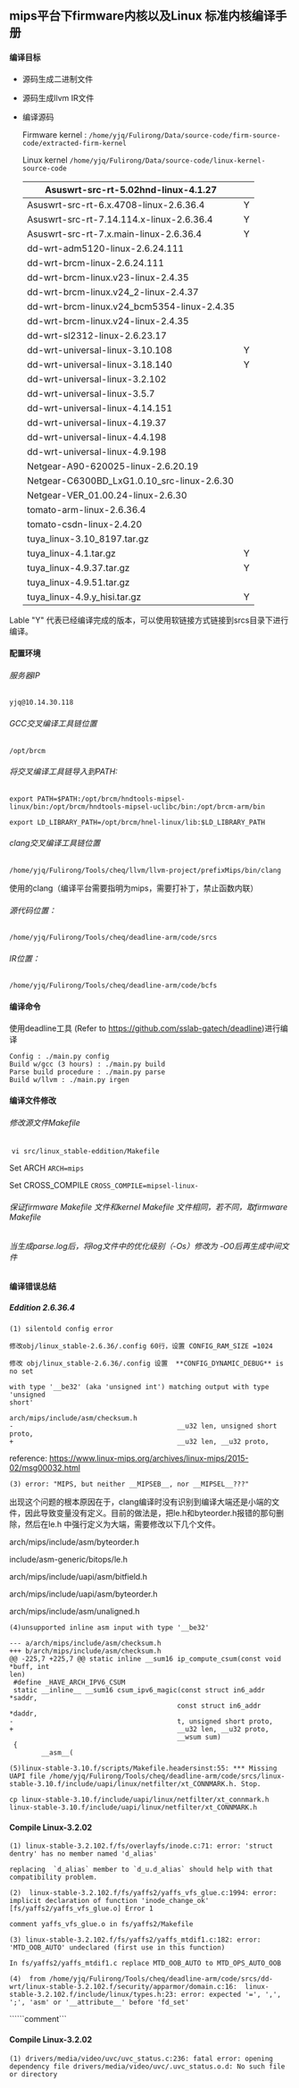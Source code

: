  

## mips平台下firmware内核以及Linux 标准内核编译手册

#### 编译目标

- 源码生成二进制文件

- 源码生成llvm IR文件

- 编译源码 

  Firmware  kernel : ```/home/yjq/Fulirong/Data/source-code/firm-source-code/extracted-firm-kernel```

  Linux kernel ```/home/yjq/Fulirong/Data/source-code/linux-kernel-source-code```

  

  | Asuswrt-src-rt-5.02hnd-linux-4.1.27        |      |
  | ------------------------------------------ | ---- |
  | Asuswrt-src-rt-6.x.4708-linux-2.6.36.4     | Y    |
  | Asuswrt-src-rt-7.14.114.x-linux-2.6.36.4   | Y    |
  | Asuswrt-src-rt-7.x.main-linux-2.6.36.4     | Y    |
  | dd-wrt-adm5120-linux-2.6.24.111            |      |
  | dd-wrt-brcm-linux-2.6.24.111               |      |
  | dd-wrt-brcm-linux.v23-linux-2.4.35         |      |
  | dd-wrt-brcm-linux.v24_2-linux-2.4.37       |      |
  | dd-wrt-brcm-linux.v24_bcm5354-linux-2.4.35 |      |
  | dd-wrt-brcm-linux.v24-linux-2.4.35         |      |
  | dd-wrt-sl2312-linux-2.6.23.17              |      |
  | dd-wrt-universal-linux-3.10.108            | Y    |
  | dd-wrt-universal-linux-3.18.140            | Y    |
  | dd-wrt-universal-linux-3.2.102             |      |
  | dd-wrt-universal-linux-3.5.7               |      |
  | dd-wrt-universal-linux-4.14.151            |      |
  | dd-wrt-universal-linux-4.19.37             |      |
  | dd-wrt-universal-linux-4.4.198             |      |
  | dd-wrt-universal-linux-4.9.198             |      |
  | Netgear-A90-620025-linux-2.6.20.19         |      |
  | Netgear-C6300BD_LxG1.0.10_src-linux-2.6.30 |      |
  | Netgear-VER_01.00.24-linux-2.6.30          |      |
  | tomato-arm-linux-2.6.36.4                  |      |
  | tomato-csdn-linux-2.4.20                   |      |
  | tuya_linux-3.10_8197.tar.gz                |      |
  | tuya_linux-4.1.tar.gz                      | Y    |
  | tuya_linux-4.9.37.tar.gz                   | Y    |
  | tuya_linux-4.9.51.tar.gz                   |      |
  | tuya_linux-4.9.y_hisi.tar.gz               | Y    |

Lable "Y" 代表已经编译完成的版本，可以使用软链接方式链接到srcs目录下进行编译。

#### 配置环境

###### 服务器IP

```yjq@10.14.30.118```

###### GCC交叉编译工具链位置

```/opt/brcm ```

###### 将交叉编译工具链导入到PATH:

```export PATH=$PATH:/opt/brcm/hndtools-mipsel-linux/bin:/opt/brcm/hndtools-mipsel-uclibc/bin:/opt/brcm-arm/bin```

```export LD_LIBRARY_PATH=/opt/brcm/hnel-linux/lib:$LD_LIBRARY_PATH```

###### clang交叉编译工具链位置

```/home/yjq/Fulirong/Tools/cheq/llvm/llvm-project/prefixMips/bin/clang```

使用的clang（编译平台需要指明为mips，需要打补丁，禁止函数内联）

###### 源代码位置：

```/home/yjq/Fulirong/Tools/cheq/deadline-arm/code/srcs```

###### IR位置：

```/home/yjq/Fulirong/Tools/cheq/deadline-arm/code/bcfs```

#### 编译命令

使用deadline工具 (Refer to https://github.com/sslab-gatech/deadline)进行编译

```
Config : ./main.py config
Build w/gcc (3 hours) : ./main.py build
Parse build procedure : ./main.py parse
Build w/llvm : ./main.py irgen
```

#### 编译文件修改

###### 修改源文件Makefile

​    ```vi src/linux_stable-eddition/Makefile ```

   Set ARCH ```ARCH=mips```

   Set CROSS_COMPILE ```CROSS_COMPILE=mipsel-linux-```

###### 保证firmware Makefile  文件和kernel Makefile 文件相同，若不同，取firmware Makefile

###### 当生成parse.log后，将log文件中的优化级别（-Os）修改为 -O0后再生成中间文件



#### 编译错误总结

##### Eddition 2.6.36.4

```(1) silentold config error```

```修改obj/linux_stable-2.6.36/.config 60行，设置 CONFIG_RAM_SIZE =1024 ```

```修改 obj/linux_stable-2.6.36/.config 设置  **CONFIG_DYNAMIC_DEBUG** is no set```

```(2) /mips/include/asm/checksum.h:285:27: error: unsupported inline asm: input 
with type '__be32' (aka 'unsigned int') matching output with type 'unsigned 
short'
```

```
arch/mips/include/asm/checksum.h
-                                         __u32 len, unsigned short proto,
+                                         __u32 len, __u32 proto,
```

reference: https://www.linux-mips.org/archives/linux-mips/2015-02/msg00032.html

 

```(3) error: "MIPS, but neither __MIPSEB__, nor __MIPSEL__???"```

出现这个问题的根本原因在于，clang编译时没有识别到编译大端还是小端的文件，因此导致变量没有定义。目前的做法是，把le.h和byteorder.h报错的那句删除，然后在le.h 中强行定义为大端，需要修改以下几个文件。



arch/mips/include/asm/byteorder.h 

include/asm-generic/bitops/le.h

arch/mips/include/uapi/asm/bitfield.h

arch/mips/include/uapi/asm/byteorder.h 

arch/mips/include/asm/unaligned.h

 

```(4)unsupported inline asm input with type '__be32'```

```
--- a/arch/mips/include/asm/checksum.h
+++ b/arch/mips/include/asm/checksum.h
@@ -225,7 +225,7 @@ static inline __sum16 ip_compute_csum(const void *buff, int 
len)
 #define _HAVE_ARCH_IPV6_CSUM
 static __inline__ __sum16 csum_ipv6_magic(const struct in6_addr *saddr,
                                          const struct in6_addr *daddr,
-                                         t, unsigned short proto,
+                                         __u32 len, __u32 proto,
                                          __wsum sum)
 {
        __asm__(

```

 

```(5)linux-stable-3.10.f/scripts/Makefile.headersinst:55: *** Missing UAPI file /home/yjq/Fulirong/Tools/cheq/deadline-arm/code/srcs/linux-stable-3.10.f/include/uapi/linux/netfilter/xt_CONNMARK.h. Stop.```

```cp linux-stable-3.10.f/include/uapi/linux/netfilter/xt_connmark.h linux-stable-3.10.f/include/uapi/linux/netfilter/xt_CONNMARK.h```





 #### Compile Linux-3.2.02

```(1) linux-stable-3.2.102.f/fs/overlayfs/inode.c:71: error: 'struct dentry' has no member named 'd_alias' ```

```replacing  `d_alias` member to `d_u.d_alias` should help with that compatibility problem.```



 ```(2)  linux-stable-3.2.102.f/fs/yaffs2/yaffs_vfs_glue.c:1994: error: implicit declaration of function 'inode_change_ok' [fs/yaffs2/yaffs_vfs_glue.o] Error 1```

```comment yaffs_vfs_glue.o in fs/yaffs2/Makefile ``` 



```(3) linux-stable-3.2.102.f/fs/yaffs2/yaffs_mtdif1.c:182: error: 'MTD_OOB_AUTO' undeclared (first use in this function)```

```In fs/yaffs2/yaffs_mtdif1.c replace MTD_OOB_AUTO to MTD_OPS_AUTO_OOB ```



```(4)  from /home/yjq/Fulirong/Tools/cheq/deadline-arm/code/srcs/dd-wrt/linux-stable-3.2.102.f/security/apparmor/domain.c:16:  linux-stable-3.2.102.f/include/linux/types.h:23: error: expected '=', ',', ';', 'asm' or '__attribute__' before 'fd_set'```

``````comment```







#### Compile Linux-3.2.02

```(1) drivers/media/video/uvc/uvc_status.c:236: fatal error: opening dependency file drivers/media/video/uvc/.uvc_status.o.d: No such file or directory```

